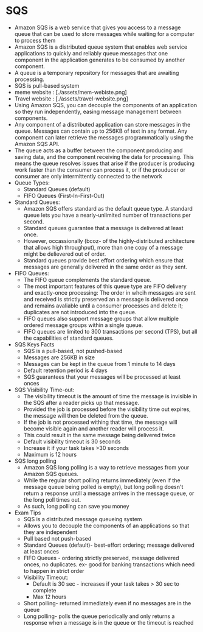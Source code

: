 # SQS

- Amazon SQS is a web service that gives you access to a message queue that can be used to store messages while waiting for a computer to process them
- Amazon SQS is a distributed queue system that enables web service applications to quickly and reliably queue messages that one component in the application generates to be consumed by another component.
- A queue is a temporary repository for messages that are awaiting processing.
- SQS is pull-based system
- meme website : [./assets/mem-webiste.png]
- Travel website : [./assets/travel-website.png]
- Using Amazon SQS, you can decouple the components of an application so they run independently, easing message management between components.
- Any component of a distributed application can store messages in the queue. Messages can contain up to 256KB of text in any format. Any component can later retrieve the messages programmatically using the Amazon SQS API.
- The queue acts as a buffer between the component producing and saving data, and the component receiving the data for processing. This means the queue resolves issues that arise if the producer is producing work faster than the consumer can process it, or if the prouducer or consumer are only intermittently connected to the network
- Queue Types:
  - Standard Queues (default)
  - FIFO Queues (First-In-First-Out)
- Standard Queues:
  - Amazon SQS offers standard as the default queue type. A standard queue lets you have a nearly-unlimited number of transactions per second.
  - Standard queues guarantee that a message is delivered at least once.
  - However, occassionally (bcoz- of the highly-distributed architecture that allows high throughput), more than one copy of a message might be delievered out of order.
  - Standard queues provide best effort ordering which ensure that messages are generally delivered in the same order as they sent.
- FIFO Queues:
  - The FIFO queue complements the standard queue.
  - The most important features of this queue type are FIFO delivery and exactly-once processing: The order in whcih messages are sent and received is strictly preserved an a message is delivered once and remains avaliable until a consumer processes and delete it; duplicates are not introduced into the queue.
  - FIFO queues also support message groups that allow multiple ordered message groups within a single queue.
  - FIFO queues are limited to 300 transactions per second (TPS), but all the capabilities of standard queues.
- SQS Keys Facts
  - SQS is a pull-based, not pushed-based
  - Messages are 256KB in size
  - Messages can be kept in the queue from 1 minute to 14 days
  - Default retention period is 4 days
  - SQS guarantees that your messages will be processed at least onces
- SQS Visibility Time-out:
  - The visibility timeout is the amount of time the message is invisible in the SQS after a reader picks up that message.
  - Provided the job is processed before the visibility time out expires, the message will then be deleted from the queue.
  - If the job is not processed withing that time, the message will become visible again and another reader will process it.
  - This could result in the same message being delivered twice
  - Default visibility timeout is 30 seconds
  - Increase it if your task takes >30 seconds
  - Maximum is 12 hours
- SQS long polling
  - Amazon SQS long polling is a way to retrieve messages from your Amazon SQS queues.
  - While the regular short polling returns immediately (even if the message queue being polled is empty), but long polling doesn't return a response untill a message arrives in the message queue, or the long poll times out.
  - As such, long polling can save you money
- Exam Tips
  - SQS is a distributed message queueing system
  - Allows you to decouple the components of an applications so that they are independent
  - Pull based not push-based
  - Standard Queues (default)- best-effort ordering; message delivered at least onces
  - FIFO Queues - ordering strictly preserved, message delivered onces, no duplicates. ex- good for banking transactions which need to happen in strict order
  - Visibility Timeout:
    - Default is 30 sec - increases if your task takes > 30 sec to complete
    - Max 12 hours
  - Short polling- returned immediately even if no messages are in the queue
  - Long polling- polls the queue periodically and only returns a response when a message is in the queue or the timeout is reached
